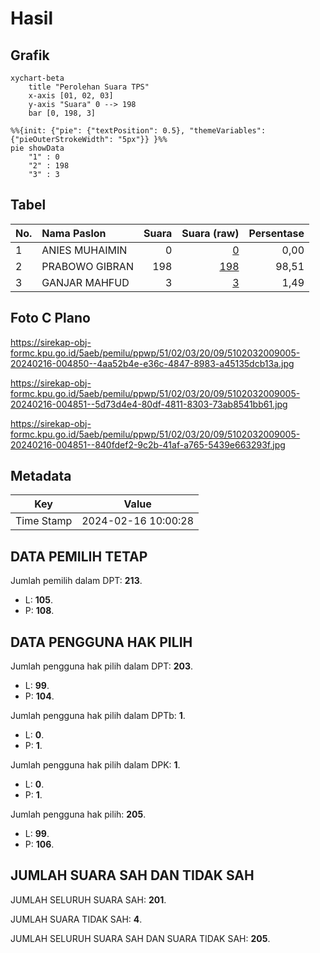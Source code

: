 # Hasil

## Grafik

```mermaid
xychart-beta
    title "Perolehan Suara TPS"
    x-axis [01, 02, 03]
    y-axis "Suara" 0 --> 198
    bar [0, 198, 3]
```

```mermaid
%%{init: {"pie": {"textPosition": 0.5}, "themeVariables": {"pieOuterStrokeWidth": "5px"}} }%%
pie showData
    "1" : 0
    "2" : 198
    "3" : 3
```

## Tabel

| No. | Nama Paslon    | Suara | Suara (raw) | Persentase |
|:--- |:-------------- | -----:| -----------:| ----------:|
| 1   | ANIES MUHAIMIN | 0     | [0][p-1]    | 0,00       |
| 2   | PRABOWO GIBRAN | 198   | [198][p-2]  | 98,51      |
| 3   | GANJAR MAHFUD  | 3     | [3][p-3]    | 1,49       |


[p-1]: https://github.com/gigit-pemilu/pemilu-2024-51-bali/blob/main/pilpres/hitung-suara/sub/51-bali/sub/02-tabanan/sub/03-selemadeg-barat/sub/2009-angkah/sub/005-tps/sub/paslon-1.txt
[p-2]: https://github.com/gigit-pemilu/pemilu-2024-51-bali/blob/main/pilpres/hitung-suara/sub/51-bali/sub/02-tabanan/sub/03-selemadeg-barat/sub/2009-angkah/sub/005-tps/sub/paslon-2.txt
[p-3]: https://github.com/gigit-pemilu/pemilu-2024-51-bali/blob/main/pilpres/hitung-suara/sub/51-bali/sub/02-tabanan/sub/03-selemadeg-barat/sub/2009-angkah/sub/005-tps/sub/paslon-3.txt

## Foto C Plano

https://sirekap-obj-formc.kpu.go.id/5aeb/pemilu/ppwp/51/02/03/20/09/5102032009005-20240216-004850--4aa52b4e-e36c-4847-8983-a45135dcb13a.jpg

https://sirekap-obj-formc.kpu.go.id/5aeb/pemilu/ppwp/51/02/03/20/09/5102032009005-20240216-004851--5d73d4e4-80df-4811-8303-73ab8541bb61.jpg

https://sirekap-obj-formc.kpu.go.id/5aeb/pemilu/ppwp/51/02/03/20/09/5102032009005-20240216-004851--840fdef2-9c2b-41af-a765-5439e663293f.jpg


## Metadata

| Key        | Value               |
| ---------- | ------------------- |
| Time Stamp | 2024-02-16 10:00:28 |


## DATA PEMILIH TETAP

Jumlah pemilih dalam DPT: **213**.
 * L: **105**.
 * P: **108**.

## DATA PENGGUNA HAK PILIH

Jumlah pengguna hak pilih dalam DPT: **203**.
 * L: **99**.
 * P: **104**.

Jumlah pengguna hak pilih dalam DPTb: **1**.
 * L: **0**.
 * P: **1**.

Jumlah pengguna hak pilih dalam DPK: **1**.
 * L: **0**.
 * P: **1**.

Jumlah pengguna hak pilih: **205**.
 * L: **99**.
 * P: **106**.

## JUMLAH SUARA SAH DAN TIDAK SAH

JUMLAH SELURUH SUARA SAH: **201**.

JUMLAH SUARA TIDAK SAH: **4**.

JUMLAH SELURUH SUARA SAH DAN SUARA TIDAK SAH: **205**.


